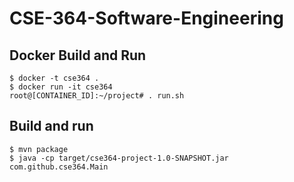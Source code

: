 # CSE-364-Software-Engineering

## Docker Build and Run

```
$ docker -t cse364 .
$ docker run -it cse364
root@[CONTAINER_ID]:~/project# . run.sh
```

## Build and run

```
$ mvn package
$ java -cp target/cse364-project-1.0-SNAPSHOT.jar com.github.cse364.Main
```
